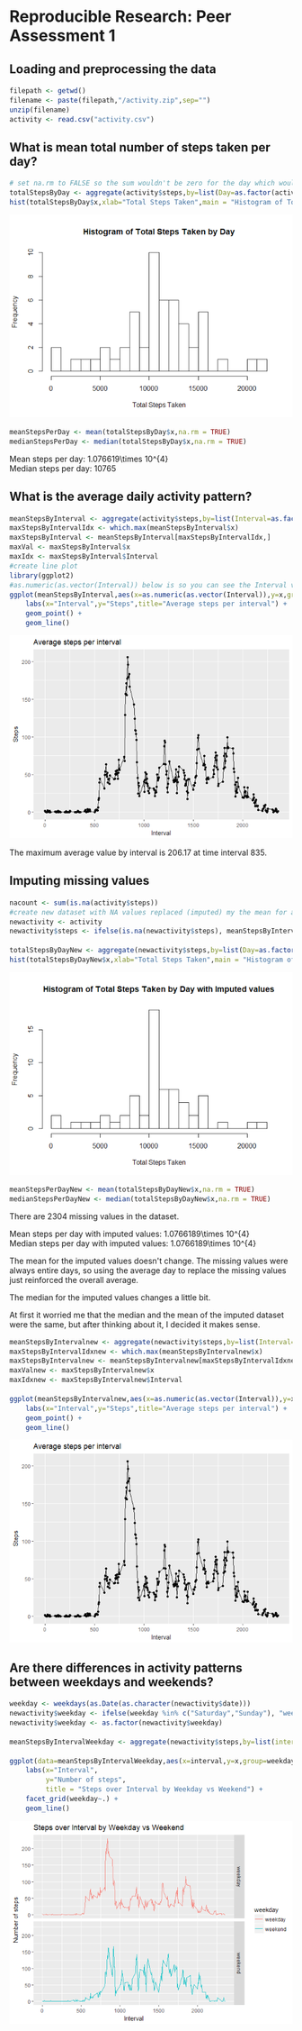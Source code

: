 # Reproducible Research: Peer Assessment 1

## Loading and preprocessing the data

```r
filepath <- getwd()
filename <- paste(filepath,"/activity.zip",sep="") 
unzip(filename)
activity <- read.csv("activity.csv")
```

## What is mean total number of steps taken per day?

```r
# set na.rm to FALSE so the sum wouldn't be zero for the day which would skew the results
totalStepsByDay <- aggregate(activity$steps,by=list(Day=as.factor(activity$date)),FUN=sum,na.rm = FALSE)
hist(totalStepsByDay$x,xlab="Total Steps Taken",main = "Histogram of Total Steps Taken by Day", breaks=30)
```

![](PA1_template_files/figure-html/MeanTotalSteps-1.png)<!-- -->

```r
meanStepsPerDay <- mean(totalStepsByDay$x,na.rm = TRUE)
medianStepsPerDay <- median(totalStepsByDay$x,na.rm = TRUE)
```

Mean steps per day: 1.076619\times 10^{4}  
Median steps per day: 10765  

## What is the average daily activity pattern?

```r
meanStepsByInterval <- aggregate(activity$steps,by=list(Interval=as.factor(activity$interval)),FUN=mean,na.rm = TRUE)
maxStepsByIntervalIdx <- which.max(meanStepsByInterval$x)
maxStepsByInterval <- meanStepsByInterval[maxStepsByIntervalIdx,]
maxVal <- maxStepsByInterval$x
maxIdx <- maxStepsByInterval$Interval
#create line plot
library(ggplot2)
#as.numeric(as.vector(Interval)) below is so you can see the Interval values
ggplot(meanStepsByInterval,aes(x=as.numeric(as.vector(Interval)),y=x,group=1)) +
    labs(x="Interval",y="Steps",title="Average steps per interval") +
    geom_point() +
    geom_line()
```

![](PA1_template_files/figure-html/AverageDailyActivityPattern-1.png)<!-- -->

The maximum average value by interval is 206.17 at time interval 835.

## Imputing missing values

```r
nacount <- sum(is.na(activity$steps))
#create new dataset with NA values replaced (imputed) my the mean for all days of that 5-minute interval
newactivity <- activity
newactivity$steps <- ifelse(is.na(newactivity$steps), meanStepsByInterval$x[match(newactivity$interval, meanStepsByInterval$Interval)], newactivity$steps)

totalStepsByDayNew <- aggregate(newactivity$steps,by=list(Day=as.factor(newactivity$date)),FUN=sum,na.rm = TRUE)
hist(totalStepsByDayNew$x,xlab="Total Steps Taken",main = "Histogram of Total Steps Taken by Day with Imputed values", breaks=30)
```

![](PA1_template_files/figure-html/ImputeNAValues-1.png)<!-- -->

```r
meanStepsPerDayNew <- mean(totalStepsByDayNew$x,na.rm = TRUE)
medianStepsPerDayNew <- median(totalStepsByDayNew$x,na.rm = TRUE)
```

There are 2304 missing values in the dataset.

Mean steps per day with imputed values: 1.0766189\times 10^{4}  
Median steps per day with imputed values: 1.0766189\times 10^{4}  

The mean for the imputed values doesn't change.  The missing values were always entire 
days, so using the average day to replace the missing values just reinforced the overall average.

The median for the imputed values changes a little bit.

At first it worried me that the median and the mean of the imputed dataset were the same, but
after thinking about it, I decided it makes sense.


```r
meanStepsByIntervalnew <- aggregate(newactivity$steps,by=list(Interval=as.factor(newactivity$interval)),FUN=mean,na.rm = TRUE)
maxStepsByIntervalIdxnew <- which.max(meanStepsByIntervalnew$x)
maxStepsByIntervalnew <- meanStepsByIntervalnew[maxStepsByIntervalIdxnew,]
maxValnew <- maxStepsByIntervalnew$x
maxIdxnew <- maxStepsByIntervalnew$Interval

ggplot(meanStepsByIntervalnew,aes(x=as.numeric(as.vector(Interval)),y=x,group=1)) +
    labs(x="Interval",y="Steps",title="Average steps per interval") +
    geom_point() +
    geom_line()
```

![](PA1_template_files/figure-html/PlotImputedValues-1.png)<!-- -->




## Are there differences in activity patterns between weekdays and weekends?


```r
weekday <- weekdays(as.Date(as.character(newactivity$date)))
newactivity$weekday <- ifelse(weekday %in% c("Saturday","Sunday"), "weekend","weekday")
newactivity$weekday <- as.factor(newactivity$weekday)

meanStepsByIntervalWeekday <- aggregate(newactivity$steps,by=list(interval=newactivity$interval,weekday=newactivity$weekday),FUN=mean,na.rm = TRUE)

ggplot(data=meanStepsByIntervalWeekday,aes(x=interval,y=x,group=weekday,color=weekday)) +
    labs(x="Interval",
         y="Number of steps",
         title = "Steps over Interval by Weekday vs Weekend") + 
    facet_grid(weekday~.) +
    geom_line()
```

![](PA1_template_files/figure-html/WeekendDailyActivityDifference-1.png)<!-- -->

